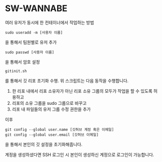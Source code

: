# SW-WANNABE

여러 유저가 동시에 한 컨테이너에서 작업하는 방법
```
sudo useradd -m [사용자 이름]
```
을 통해서 팀원별로 유저 추가
```
sudo passwd [사용자 이름]
```
을 통해서 암호 설정
```
gitinit.sh
```
를 통해서 깃 리포 초기화 수행. 위 스크립트는 다음 동작을 수행합니다.
1. 한 리포 내에서 리포 소유자가 아닌 리포 소유 그룹의 모두가 작업을 할 수 있도록 허용하고
2. 리포의 소유 그룹을 sudo 그룹으로 바꾸고
3. 리포 내 파일들의 유저 그룹 수정 권한을 추가

이후
```
git config --global user.name [깃허브 계정 혹은 이메일]
git config --global user.email [깃허브 이메일]
```

을 통해서 본인의 깃 설정을 초기화해줍니다.

계정을 생성하셨다면 SSH 로그인 시 본인이 생성하신 계정으로 로그인이 가능합니다.
